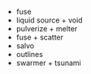 - fuse
- liquid source + void
- pulverize + melter
- fuse + scatter
- salvo
- outlines
- swarmer + tsunami
